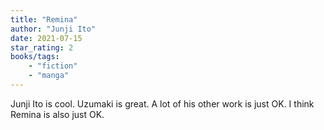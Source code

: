 ```yaml
---
title: "Remina"
author: "Junji Ito"
date: 2021-07-15
star_rating: 2
books/tags:
    - "fiction"
    - "manga"
---
```

Junji Ito is cool. Uzumaki is great. A lot of his other work is just OK. I think Remina is also just OK.

